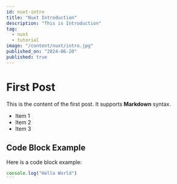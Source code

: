 ```yaml
---
id: nuxt-intro
title: "Nuxt Introduction"
description: "This is Introduction"
tag:
  - nuxt
  - tutorial
image: "/content/nuxt/intro.jpg"
published_on: "2024-06-20"
published: true
---
```


# First Post

This is the content of the first post. It supports **Markdown** syntax.

- Item 1
- Item 2
- Item 3

## Code Block Example

Here is a code block example:

```js
console.log("Hello World")
```‎
